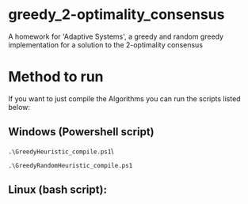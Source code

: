 # greedy_2-optimality_consensus
A homework for 'Adaptive Systems', a greedy and random greedy implementation for a solution to the 2-optimality consensus 

# Method to run

If you want to just compile the Algorithms you can run the scripts listed below: 

## Windows (Powershell script)
`.\GreedyHeuristic_compile.ps1`\\

`.\GreedyRandomHeuristic_compile.ps1`
## Linux (bash script):
